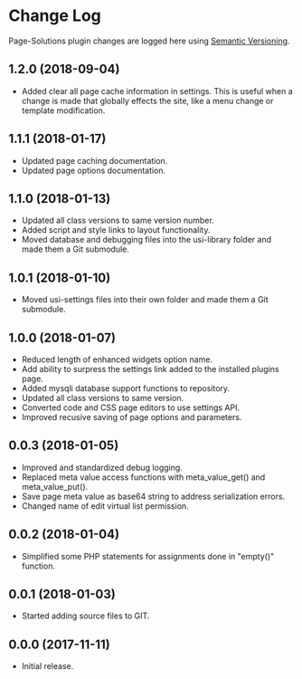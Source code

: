# Change Log #

Page-Solutions plugin changes are logged here using <a href="http://semver.org/">Semantic Versioning</a>.

## 1.2.0 (2018-09-04) ##
* Added clear all page cache information in settings. This is useful when a change is made that globally effects the site, like a menu change or template modification.

## 1.1.1 (2018-01-17) ##
* Updated page caching documentation.
* Updated page options documentation.

## 1.1.0 (2018-01-13) ##
* Updated all class versions to same version number.
* Added script and style links to layout functionality.
* Moved database and debugging files into the usi-library folder and made them a Git submodule.

## 1.0.1 (2018-01-10) ##
* Moved usi-settings files into their own folder and made them a Git submodule.

## 1.0.0 (2018-01-07) ##
* Reduced length of enhanced widgets option name.
* Add ability to surpress the settings link added to the installed plugins page.
* Added mysqli database support functions to repository.
* Updated all class versions to same version.
* Converted code and CSS page editors to use settings API.
* Improved recusive saving of page options and parameters.

## 0.0.3 (2018-01-05) ##
* Improved and standardized debug logging.
* Replaced meta value access functions with meta_value_get() and meta_value_put().
* Save page meta value as base64 string to address serialization errors.
* Changed name of edit virtual list permission.

## 0.0.2 (2018-01-04) ##
* Simplified some PHP statements for assignments done in "empty()" function.

## 0.0.1 (2018-01-03) ##
* Started adding source files to GIT.

## 0.0.0 (2017-11-11) ##
* Initial release.


